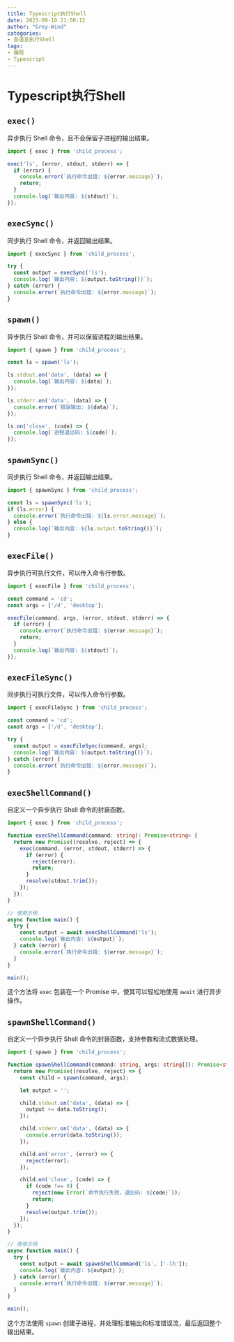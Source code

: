 ```yaml
---
title: Typescript执行Shell
date: 2023-09-10 21:50:12
author: "Grey-Wind"
categories:
- 各语言执行Shell
tags:
- 编程
- Typescript
---
```


# Typescript执行Shell

## `exec()`

异步执行 Shell 命令，且不会保留子进程的输出结果。

```typescript
import { exec } from 'child_process';

exec('ls', (error, stdout, stderr) => {
  if (error) {
    console.error(`执行命令出错: ${error.message}`);
    return;
  }
  console.log(`输出内容: ${stdout}`);
});
```

## `execSync()`

同步执行 Shell 命令，并返回输出结果。

```typescript
import { execSync } from 'child_process';

try {
  const output = execSync('ls');
  console.log(`输出内容: ${output.toString()}`);
} catch (error) {
  console.error(`执行命令出错: ${error.message}`);
}
```

## `spawn()`

异步执行 Shell 命令，并可以保留进程的输出结果。

```typescript
import { spawn } from 'child_process';

const ls = spawn('ls');

ls.stdout.on('data', (data) => {
  console.log(`输出内容: ${data}`);
});

ls.stderr.on('data', (data) => {
  console.error(`错误输出: ${data}`);
});

ls.on('close', (code) => {
  console.log(`进程退出码: ${code}`);
});
```

## `spawnSync()`

同步执行 Shell 命令，并返回输出结果。

```typescript
import { spawnSync } from 'child_process';

const ls = spawnSync('ls');
if (ls.error) {
  console.error(`执行命令出错: ${ls.error.message}`);
} else {
  console.log(`输出内容: ${ls.output.toString()}`);
}
```

## `execFile()`

异步执行可执行文件，可以传入命令行参数。

```typescript
import { execFile } from 'child_process';

const command = 'cd';
const args = ['/d', 'desktop'];

execFile(command, args, (error, stdout, stderr) => {
  if (error) {
    console.error(`执行命令出错: ${error.message}`);
    return;
  }
  console.log(`输出内容: ${stdout}`);
});
```

## `execFileSync()`

同步执行可执行文件，可以传入命令行参数。

```typescript
import { execFileSync } from 'child_process';

const command = 'cd';
const args = ['/d', 'desktop'];

try {
  const output = execFileSync(command, args);
  console.log(`输出内容: ${output.toString()}`);
} catch (error) {
  console.error(`执行命令出错: ${error.message}`);
}
```

## `execShellCommand()`

自定义一个异步执行 Shell 命令的封装函数。

```typescript
import { exec } from 'child_process';

function execShellCommand(command: string): Promise<string> {
  return new Promise((resolve, reject) => {
    exec(command, (error, stdout, stderr) => {
      if (error) {
        reject(error);
        return;
      }
      resolve(stdout.trim());
    });
  });
}

// 使用示例
async function main() {
  try {
    const output = await execShellCommand('ls');
    console.log(`输出内容: ${output}`);
  } catch (error) {
    console.error(`执行命令出错: ${error.message}`);
  }
}

main();
```

这个方法将 `exec` 包装在一个 Promise 中，使其可以轻松地使用 `await` 进行异步操作。

## `spawnShellCommand()`

自定义一个异步执行 Shell 命令的封装函数，支持参数和流式数据处理。

```typescript
import { spawn } from 'child_process';

function spawnShellCommand(command: string, args: string[]): Promise<string> {
  return new Promise((resolve, reject) => {
    const child = spawn(command, args);

    let output = '';

    child.stdout.on('data', (data) => {
      output += data.toString();
    });

    child.stderr.on('data', (data) => {
      console.error(data.toString());
    });

    child.on('error', (error) => {
      reject(error);
    });

    child.on('close', (code) => {
      if (code !== 0) {
        reject(new Error(`命令执行失败，退出码: ${code}`));
        return;
      }
      resolve(output.trim());
    });
  });
}

// 使用示例
async function main() {
  try {
    const output = await spawnShellCommand('ls', ['-lh']);
    console.log(`输出内容: ${output}`);
  } catch (error) {
    console.error(`执行命令出错: ${error.message}`);
  }
}

main();
```

这个方法使用 `spawn` 创建子进程，并处理标准输出和标准错误流，最后返回整个输出结果。
